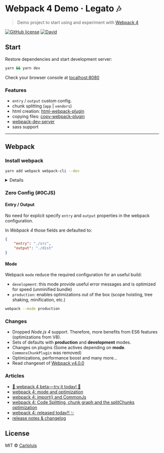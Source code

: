 # Webpack 4 Demo &middot; Legato :notes:

> Demo project to start using and experiment with [Webpack 4](https://webpack.js.org/)

[![GitHub license](https://img.shields.io/github/license/carloluis/webpack-demo.svg)](https://github.com/carloluis/webpack-demo/blob/master/LICENSE)
[![David](https://img.shields.io/david/dev/carloluis/webpack-demo.svg)](https://david-dm.org/carloluis/webpack-demo?type=dev)

## Start

Restore dependencies and start development server:

```bash
yarn && yarn dev
```

Check your browser console at [localhost:8080](http://localhost:8080/)

### Features

* `entry` / `output` custom config.
* chunk splitting (`app` | `vendors`)
* html creation: [html-webpack-plugin](https://github.com/webpack-contrib/html-webpack-plugin)
* copying files: [copy-webpack-plugin](https://github.com/webpack-contrib/copy-webpack-plugin)
* [webpack-dev-server](https://github.com/webpack/webpack-dev-server)
* sass support

----

## Webpack

### Install webpack

```bash
yarn add webpack webpack-cli --dev
```

<details>

This project started with `Webpack 4` in beta version:

```bash
# add webpack 4 (currently on 4.0.0-beta.2)
yarn add webpack@next webpack-cli --dev
```

</details>

### Zero Config (#0CJS)

#### Entry / Output

No need for explicit specify `entry` and `output` properties in the webpack configuration.

In _Webpack 4_ those fields are defaulted to:

```json
{
    "entry": "./src",
    "output": "./dist"
}
```

#### Mode

Webpack `mode` reduce the required configuration for an useful build:

* `development`: this mode provide useful error messages and is optimized for speed (unminified bundle)
* `production`: enables optimizations out of the box (scope hoisting, tree shaking, minification, etc.)

```bash
webpack --mode production
```

### Changes

- Dropped _Node.js 4_ support. Therefore, more benefits from ES6 features (optimizations from V8).
- Sets of defaults with **production** and **development** modes.
- Changes on plugins (Some actives depending on **mode**. `CommonsChunkPlugin` was removed)
- Optimizations, performance boost and many more...
- Read changeset of [Webpack v4.0.0](https://github.com/webpack/webpack/releases/tag/v4.0.0) 

### Articles

- [:rocket: webpack 4 beta — try it today! :rocket:](https://medium.com/webpack/webpack-4-beta-try-it-today-6b1d27d7d7e2)
- [webpack 4: mode and optimization](https://medium.com/webpack/webpack-4-mode-and-optimization-5423a6bc597a)
- [webpack 4: import() and CommonJs](https://medium.com/webpack/webpack-4-import-and-commonjs-d619d626b655)
- [webpack 4: Code Splitting, chunk graph and the splitChunks optimization](https://medium.com/webpack/webpack-4-code-splitting-chunk-graph-and-the-splitchunks-optimization-be739a861366)
- [webpack 4: released today!! :sparkles:](https://medium.com/webpack/webpack-4-released-today-6cdb994702d4)
- [release notes & changelog](https://github.com/webpack/webpack/releases)

## License

MIT © [Carloluis](https://github.com/carloluis)
